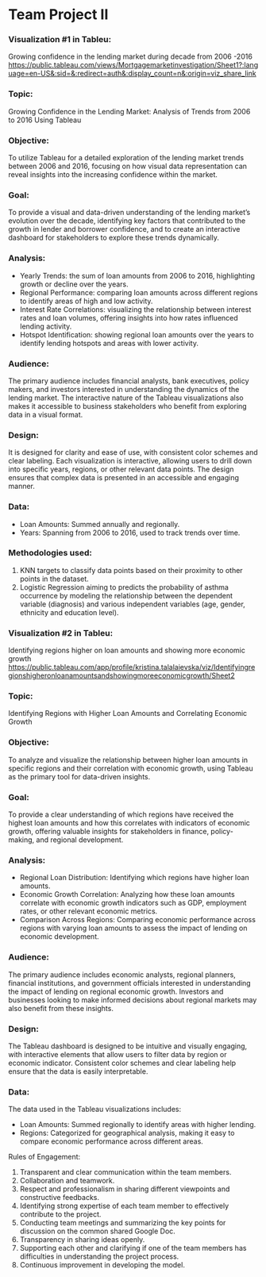 # Team Project II

### Visualization #1 in Tableu:
Growing confidence in the lending market during decade from 2006 -2016
https://public.tableau.com/views/Mortgagemarketinvestigation/Sheet1?:language=en-US&:sid=&:redirect=auth&:display_count=n&:origin=viz_share_link  

### Topic:  
 Growing Confidence in the Lending Market: Analysis of Trends from 2006 to 2016 Using Tableau

### Objective:  
 To utilize Tableau for a detailed exploration of the lending market trends between 2006 and 2016, focusing on how visual data representation can reveal insights into the increasing confidence within the market.

### Goal:  
To provide a visual and data-driven understanding of the lending market’s evolution over the decade, identifying key factors that contributed to the growth in lender and borrower confidence, and to create an interactive dashboard for stakeholders to explore these trends dynamically.
### Analysis:   
 - Yearly Trends: the sum of loan amounts from 2006 to 2016, highlighting growth or decline over the years.
 - Regional Performance:  comparing loan amounts across different regions to identify areas of high and low activity.
 - Interest Rate Correlations:  visualizing  the relationship between interest rates and loan volumes, offering insights into how rates influenced lending activity.
 - Hotspot Identification: showing regional loan amounts over the years to identify lending hotspots and areas with lower activity.
 
 ### Audience:  
The primary audience includes financial analysts, bank executives, policy makers, and investors interested in understanding the dynamics of the lending market. The interactive nature of the Tableau visualizations also makes it accessible to business stakeholders who benefit from exploring data in a visual format.
### Design:  
It is  designed for clarity and ease of use, with consistent color schemes and clear labeling. Each visualization is interactive, allowing users to drill down into specific years, regions, or other relevant data points. The design ensures that complex data is presented in an accessible and engaging manner.
### Data:  
- Loan Amounts: Summed annually and regionally.
- Years: Spanning from 2006 to 2016, used to track trends over time.

### Methodologies used:
 1. KNN targets  to classify data points based on their proximity to other points in the dataset.
 2. Logistic Regression aiming  to predicts the probability of asthma occurrence by modeling the relationship between the dependent variable (diagnosis)  and various independent variables (age, gender, ethnicity and education level).

### Visualization #2 in Tableu:
Identifying regions higher on loan amounts and showing more economic growth 
https://public.tableau.com/app/profile/kristina.talalaievska/viz/Identifyingregionshigheronloanamountsandshowingmoreeconomicgrowth/Sheet2

### Topic:  
Identifying Regions with Higher Loan Amounts and Correlating Economic Growth

### Objective:  
To analyze and visualize the relationship between higher loan amounts in specific regions and their correlation with economic growth, using Tableau as the primary tool for data-driven insights.

### Goal:  
To provide a clear understanding of which regions have received the highest loan amounts and how this correlates with indicators of economic growth, offering valuable insights for stakeholders in finance, policy-making, and regional development.
### Analysis:  
 - Regional Loan Distribution: Identifying which regions have higher loan amounts.
- Economic Growth Correlation: Analyzing how these loan amounts correlate with economic growth indicators such as GDP, employment rates, or other relevant economic metrics.
- Comparison Across Regions: Comparing economic performance across regions with varying loan amounts to assess the impact of lending on economic development.
### Audience:  
The primary audience includes economic analysts, regional planners, financial institutions, and government officials interested in understanding the impact of lending on regional economic growth. Investors and businesses looking to make informed decisions about regional markets may also benefit from these insights.
### Design:  
The Tableau dashboard is designed to be intuitive and visually engaging, with interactive elements that allow users to filter data by region or economic indicator. Consistent color schemes and clear labeling help ensure that the data is easily interpretable.
### Data:  
The data used in the Tableau visualizations includes:
- Loan Amounts: Summed regionally to identify areas with higher lending.
- Regions: Categorized for geographical analysis, making it easy to compare economic performance across different areas.


 Rules of Engagement:
 1. Transparent and clear communication within the team members.
 2. Collaboration and teamwork.
 3. Respect and professionalism in sharing different viewpoints and constructive feedbacks.
 4. Identifying strong expertise of each team member to effectively contribute to the project.
 5. Conducting team meetings and summarizing the key points for discussion on the common shared Google Doc.
 6. Transparency in sharing ideas openly.
 7. Supporting each other and clarifying if one of the team members has difficulties in understanding the project process.
 8. Continuous improvement in developing the model.
